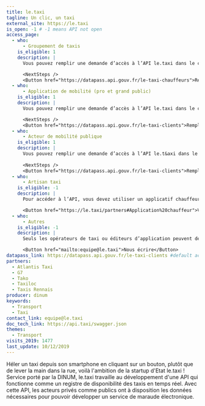 ```yaml
---
title: le.taxi
tagline: Un clic, un taxi
external_site: https://le.taxi
is_open: -1 # -1 means API not open
access_page:
  - who:
      - Groupement de taxis
    is_eligible: 1
    description: |
      Vous pouvez remplir une demande d’accès à l’API le.taxi dans le cadre des articles [L. 3121-11-1](https://www.legifrance.gouv.fr/affichCodeArticle.do?idArticle=LEGIARTI000029528684&cidTexte=LEGITEXT000023086525) et [R3121-24 à R3121-33](https://www.legifrance.gouv.fr/affichCode.do?idSectionTA=LEGISCTA000032278146&cidTexte=LEGITEXT000023086525) du Code des transports.

      <NextSteps />
      <Button href="https://datapass.api.gouv.fr/le-taxi-chauffeurs">Remplir une demande</Button>
  - who:
      - Application de mobilité (pro et grand public)
    is_eligible: 1
    description: |
      Vous pouvez remplir une demande d’accès à l’API le.taxi dans le cadre des articles [L. 3121-11-1](https://www.legifrance.gouv.fr/affichCodeArticle.do?idArticle=LEGIARTI000029528684&cidTexte=LEGITEXT000023086525) et [R3121-24 à R3121-33](https://www.legifrance.gouv.fr/affichCode.do?idSectionTA=LEGISCTA000032278146&cidTexte=LEGITEXT000023086525) du Code des transports.

      <NextSteps />
      <Button href="https://datapass.api.gouv.fr/le-taxi-clients">Remplir une demande</Button>
  - who:
      - Acteur de mobilité publique
    is_eligible: 1
    description: |
      Vous pouvez remplir une demande d’accès à l’API le.t&axi dans le cadre des articles [L. 3121-11-1](https://www.legifrance.gouv.fr/affichCodeArticle.do?idArticle=LEGIARTI000029528684&cidTexte=LEGITEXT000023086525) et [R3121-24 à R3121-33](https://www.legifrance.gouv.fr/affichCode.do?idSectionTA=LEGISCTA000032278146&cidTexte=LEGITEXT000023086525) du Code des transports.
      
      <NextSteps />
      <Button href="https://datapass.api.gouv.fr/le-taxi-clients">Remplir une demande</Button>
  - who:
      - Artisan taxi
    is_eligible: -1
    description: |
      Pour accéder à l’API, vous devez utiliser un applicatif chauffeur ou un logiciel connecté.

      <Button href="https://le.taxi/partners#Application%20chauffeur">Voir la liste des services agréés</Button>
  - who:
      - Autres
    is_eligible: -1
    description: |
      Seuls les opérateurs de taxi ou éditeurs d’application peuvent demander un accès à l’API.

      <Button href="mailto:equipe@le.taxi">Nous écrire</Button>
datapass_link: https://datapass.api.gouv.fr/le-taxi-clients #default access link
partners:
  - Atlantis Taxi
  - G7
  - Tako
  - Taxiloc
  - Taxis Rennais
producer: dinum
keywords:
  - Transport
  - Taxi
contact_link: equipe@le.taxi
doc_tech_link: https://api.taxi/swagger.json
themes:
  - Transport
visits_2019: 1477
last_update: 10/12/2019
---
```


Héler un taxi depuis son smartphone en cliquant sur un bouton, plutôt que de lever la main dans la rue, voilà l'ambition de la startup d'Etat le.taxi !
Service porté par la DINUM, le.taxi travaille au développement d'une API qui fonctionne comme un registre de disponibilité des taxis en temps réel. Avec cette API, les acteurs privés comme publics ont à disposition les données nécessaires pour pouvoir développer un service de maraude électronique.
